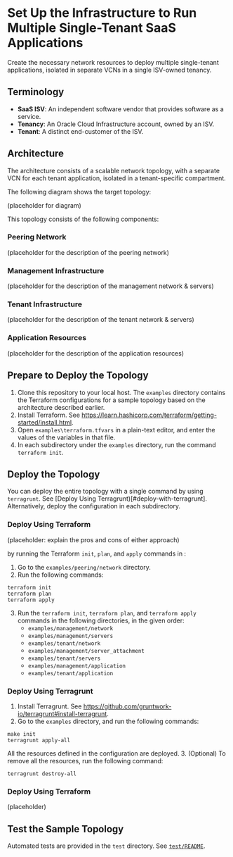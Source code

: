 Set Up the Infrastructure to Run Multiple Single-Tenant SaaS Applications
=========================================================================

Create the necessary network resources to deploy multiple single-tenant applications, isolated in separate VCNs in a single ISV-owned tenancy.

## Terminology

* **SaaS ISV**: An independent software vendor that provides software as a service.
* **Tenancy**: An Oracle Cloud Infrastructure account, owned by an ISV.
* **Tenant**: A distinct end-customer of the ISV.

## Architecture

The architecture consists of a scalable network topology, with a separate VCN for each tenant application, isolated in a tenant-specific compartment.

The following diagram shows the target topology:

(placeholder for diagram)

This topology consists of the following components:

### Peering Network
(placeholder for the description of the peering network)

### Management Infrastructure
(placeholder for the description of the management network & servers)

### Tenant Infrastructure
(placeholder for the description of the tenant network & servers)

### Application Resources
(placeholder for the description of the application resources)

## Prepare to Deploy the Topology

1. Clone this repository to your local host. The `examples` directory contains the Terraform configurations for a sample topology based on the architecture described earlier. 
2. Install Terraform. See https://learn.hashicorp.com/terraform/getting-started/install.html.
3. Open `examples\terraform.tfvars` in a plain-text editor, and enter the values of the variables in that file.
4. In each subdirectory under the `examples` directory, run the command `terraform init`.

## Deploy the Topology

You can deploy the entire topology with a single command by using `terragrunt`. See [Deploy Using Terragrunt)[#deploy-with-terragrunt]. Alternatively, deploy the configuration in each subdirectory.

### Deploy Using Terraform

(placeholder: explain the pros and cons of either approach)

by running the Terraform `init`, `plan`, and `apply` commands in :

1. Go to the `examples/peering/network` directory.
2. Run the following commands:
```
terraform init
terraform plan
terraform apply
```
3. Run the `terraform init`, `terraform plan`, and `terraform apply` commands in the following directories, in the given order:
	- `examples/management/network`
	- `examples/management/servers`
	- `examples/tenant/network`
	- `examples/management/server_attachment`
	- `examples/tenant/servers`
	- `examples/management/application`
	- `examples/tenant/application`

### Deploy Using Terragrunt

1. Install Terragrunt. See https://github.com/gruntwork-io/terragrunt#install-terragrunt.
2. Go to the `examples` directory, and run the following commands:

```
make init
terragrunt apply-all
```
All the resources defined in the configuration are deployed.
3. (Optional) To remove all the resources, run the following command:
```
terragrunt destroy-all
```

### Deploy Using Terraform
(placeholder)

## Test the Sample Topology

Automated tests are provided in the `test` directory. See [`test/README`](test/README.md).